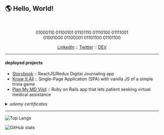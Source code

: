 ## :earth_americas: Hello, World!

<br>
  
<p align="center">
  01000110 01100101 01101110 01110100 01111001<br>
  01001000 01100001 01101100 01101100
</p>

<p align="center">
  <a href="https://www.linkedin.com/in/fentybit/" target="_blank">LinkedIn</a> :: <a href="https://twitter.com/fentybit" target="_blank">Twitter</a> :: <a href="https://dev.to/fentybit" target="_blank">DEV</a>
</p>

---

#### deployed projects

<ul>
  <li><a href="https://your-storybook.netlify.app/">Storybook</a> :: ReactJS/Redux Digital Journaling app 
  <li><a href="https://lets-know-it-all.netlify.app/">Know It All</a> :: Single-Page Application (SPA) with vanilla JS of a simple trivia game
  <li><a href="https://plan-my-md-visit.herokuapp.com/">Plan My MD Visit</a> :: Ruby on Rails app that lets patient seeking virtual medical assistance
</ul>

<details>
  <summary><i>udemy certificates</i></summary>
    <ul>
      <li><a href="./udemy/JS_Understanding_the_Weird_Parts.jpg">JavaScript: Understanding the Weird Parts</a>
      <li><a href="./udemy/The_Coding_Interview_Bootcamp_DSA.jpg">The Coding Interview Bootcamp: Algorithms + Data Structures</a>
      <li><a href="udemy/The_Git_and_GitHub_Bootcamp.jpeg">The Git & GitHub Bootcamp</a>
      <li><a href="udemy/The_Complete_Guide_with_React_Hook_Redux.jpeg">The Complete Guide with React Hook Redux</a>
    </ul>
</details>
    
---
    
![Top Langs](https://github-readme-stats.vercel.app/api/top-langs/?username=fentybit&layout=compact&theme=graywhite)

![GitHub stats](https://github-readme-stats.vercel.app/api?username=fentybit&show_icons=true&theme=graywhite)
